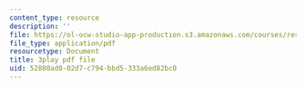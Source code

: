 ```yaml
---
content_type: resource
description: ''
file: https://ol-ocw-studio-app-production.s3.amazonaws.com/courses/res-3-002-collaborative-design-and-creative-expression-with-arduino-microcontrollers-january-iap-2017/52880ad002d7c794bbd5333a6ed82bc0_XKEJRhypx84.pdf
file_type: application/pdf
resourcetype: Document
title: 3play pdf file
uid: 52880ad0-02d7-c794-bbd5-333a6ed82bc0
---
```

